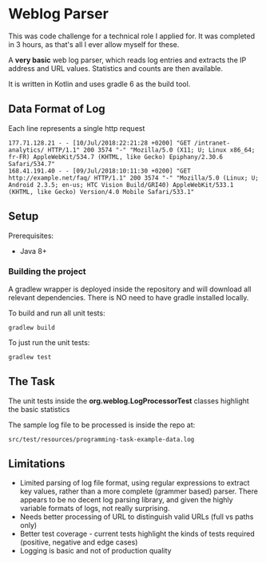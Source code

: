 # Weblog Parser
This was code challenge for a technical role I applied for. It was completed in 3 hours, as that's all I ever allow myself for these.

A **very basic** web log parser, which reads log entries and extracts the IP address and URL values. Statistics and counts are then available.

It is written in Kotlin and uses gradle 6 as the build tool.


## Data Format of Log

Each line represents a single http request

    177.71.128.21 - - [10/Jul/2018:22:21:28 +0200] "GET /intranet-analytics/ HTTP/1.1" 200 3574 "-" "Mozilla/5.0 (X11; U; Linux x86_64; fr-FR) AppleWebKit/534.7 (KHTML, like Gecko) Epiphany/2.30.6 Safari/534.7"
    168.41.191.40 - - [09/Jul/2018:10:11:30 +0200] "GET http://example.net/faq/ HTTP/1.1" 200 3574 "-" "Mozilla/5.0 (Linux; U; Android 2.3.5; en-us; HTC Vision Build/GRI40) AppleWebKit/533.1 (KHTML, like Gecko) Version/4.0 Mobile Safari/533.1"


## Setup

Prerequisites:
  * Java 8+
  

### Building the project

A gradlew wrapper is deployed inside the repository and will download all relevant dependencies.
There is NO need to have gradle installed locally.

To build and run all unit tests:

    gradlew build
    
To just run the unit tests:

    gradlew test

## The Task

The unit tests inside the **org.weblog.LogProcessorTest** classes highlight the basic statistics

The sample log file to be processed is inside the repo at:

    src/test/resources/programming-task-example-data.log



## Limitations
* Limited parsing of log file format, using regular expressions to extract key values, rather
 than a more complete (grammer based) parser. There appears to be no decent log parsing library,
 and given the highly variable formats of logs, not really surprising.
* Needs better processing of URL to distinguish valid URLs (full vs paths only)
* Better test coverage - current tests highlight the kinds of tests required (positive, negative and edge cases)
* Logging is basic and not of production quality
